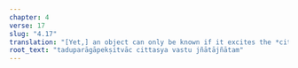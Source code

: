 ```yaml
---
chapter: 4
verse: 17
slug: "4.17"
translation: "[Yet,] an object can only be known if it excites the *citta*."
root_text: "taduparāgāpekṣitvāc cittasya vastu jñātājñātam"
---
```



